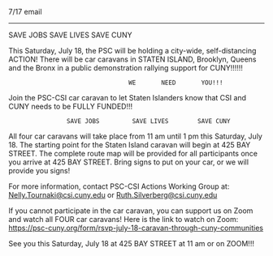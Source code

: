 7/17 email

----

SAVE JOBS       SAVE LIVES       SAVE CUNY
 
This Saturday, July 18, the PSC will be holding a city-wide, self-distancing       ACTION!  There will be car caravans in STATEN ISLAND, Brooklyn, Queens and the Bronx in a public demonstration rallying support for CUNY!!!!!!
 
                                     WE       NEED       YOU!!!
 
Join the PSC-CSI car caravan to let Staten Islanders know that CSI and CUNY needs to be FULLY FUNDED!!!
 
                    SAVE JOBS         SAVE LIVES        SAVE CUNY
 
All four car caravans will take place from 11 am until 1 pm this Saturday, July 18.  The starting point for the Staten Island caravan will begin at 425 BAY STREET.  The complete route map will be provided for all participants once you arrive at 425 BAY STREET. Bring signs to put on your car, or we will provide you signs!
 
For more information, contact PSC-CSI Actions Working Group at:
Nelly.Tournaki@csi.cuny.edu or Ruth.Silverberg@csi.cuny.edu
 
If you cannot participate in the car caravan, you can support us on Zoom and watch all FOUR car caravans!  Here is the link to watch on Zoom:
https://psc-cuny.org/form/rsvp-july-18-caravan-through-cuny-communities
 
See you this Saturday, July 18 at 425 BAY STREET at 11 am or on ZOOM!!!
